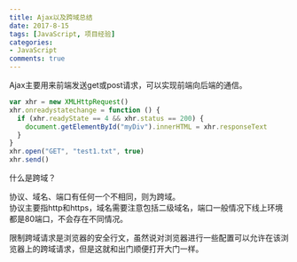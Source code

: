 ```yaml
---
title: Ajax以及跨域总结
date: 2017-8-15
tags: [JavaScript, 项目经验]
categories:
- JavaScript
comments: true
---
```


Ajax主要用来前端发送get或post请求，可以实现前端向后端的通信。
```JavaScript
var xhr = new XMLHttpRequest()
xhr.onreadystatechange = function () {
  if (xhr.readyState == 4 && xhr.status == 200) {
    document.getElementById("myDiv").innerHTML = xhr.responseText
  }
}
xhr.open("GET", "test1.txt", true)
xhr.send()
```

什么是跨域？

协议、域名、端口有任何一个不相同，则为跨域。  
协议主要指http和https，域名需要注意包括二级域名，端口一般情况下线上环境都是80端口，不会存在不同情况。

限制跨域请求是浏览器的安全行文，虽然说对浏览器进行一些配置可以允许在该浏览器上的跨域请求，但是这就和出门顺便打开大门一样。



